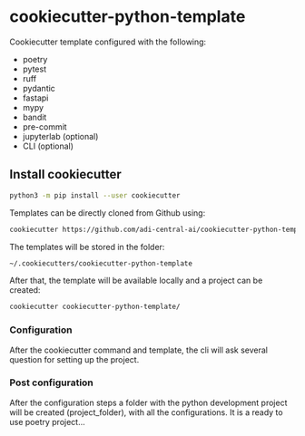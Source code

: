 # cookiecutter-python-template

Cookiecutter template configured with the following:

- poetry
- pytest
- ruff
- pydantic
- fastapi
- mypy
- bandit
- pre-commit
- jupyterlab (optional)
- CLI (optional)

## Install cookiecutter

```bash
python3 -m pip install --user cookiecutter
```

Templates can be directly cloned from Github using:

```bash
cookiecutter https://github.com/adi-central-ai/cookiecutter-python-template.git
```

The templates will be stored in the folder:

```bash
~/.cookiecutters/cookiecutter-python-template
```

After that, the template will be available locally and a project can be created:

```bash
cookiecutter cookiecutter-python-template/
```

### Configuration

After the cookiecutter command and template, the cli will ask several question for setting up the project.

### Post configuration

After the configuration steps a folder with the python development project will be created (project_folder), with all the configurations.
It is a ready to use poetry project...
